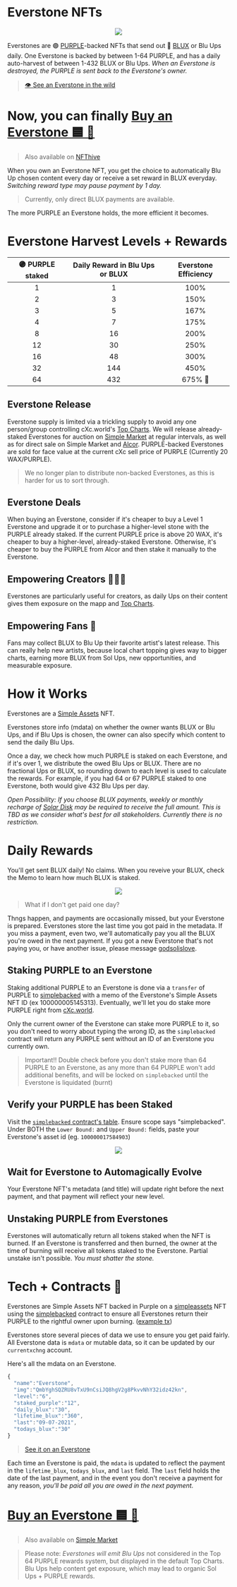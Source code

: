 # Everstone NFTs

<p align="center">
  <img width="auto" height="auto" src="Images/BLUE-everstone-slower.gif">
</p>


Everstones are 🟣 [PURPLE](https://wax.bloks.io/tokens/PURPLE-wax-purplepurple)-backed NFTs that send out 🔵 [BLUX](https://wax.bloks.io/tokens/BLUX-wax-bluxbluxblux) or Blu Ups daily. One Everstone is backed by between 1-64 PURPLE, and has a daily auto-harvest of between 1-432 BLUX or Blu Ups. *When an Everstone is destroyed, the PURPLE is sent back to the Everstone's owner.*

> [👁️  See an Everstone in the wild](https://wax.simplemarket.io/products/asset/100000016933308)


# Now, you can finally [Buy an Everstone 🟦 💸](https://wax.simplemarket.io/products?authors=currentxchng)
> Also available on [NFThive](https://nfthive.io/market?collection=currentxchng&name=Everstone)

When you own an Everstone NFT, you get the choice to automatically Blu Up chosen content every day or receive a set reward in BLUX everyday. *Switching reward type may pause payment by 1 day.* 

> Currently, only direct BLUX payments are available. 

The more PURPLE an Everstone holds, the more efficient it becomes. 

# Everstone Harvest Levels + Rewards

| 🟣 PURPLE staked  | Daily Reward in Blu Ups or BLUX | Everstone Efficiency |
| :----:  | :-------------------: | :---------------: |
| 1         | 1                   | 100%            | 
| 2         | 3                   | 150%            | 
| 3         | 5                   | 167%            | 
| 4         | 7                   | 175%            | 
| 8         | 16                  | 200%            | 
| 12        | 30                  | 250%            | 
| 16        | 48                  | 300%            | 
| 32        | 144                 | 450%            | 
| 64        | 432                 | 675%         🧠 | 


## Everstone Release 
Everstone supply is limited via a trickling supply to avoid any one person/group controlling cXc.world's [Top Charts](Top-Charts.md). We will release already-staked Everstones for auction on [Simple Market](https://wax.simplemarket.io/explorer/main?skip=0&limit=20&searchString=everstone&locale=en) at regular intervals, as well as for direct sale on Simple Market and [Alcor](https://wax.alcor.exchange/nft-market). PURPLE-backed Everstones are sold for face value at the current cXc sell price of PURPLE (Currently 20 WAX/PURPLE). 

> We no longer plan to distribute non-backed Everstones, as this is harder for us to sort through. 

## Everstone Deals 
 
When buying an Everstone, consider if it's cheaper to buy a Level 1 Everstone and upgrade it or to purchase a higher-level stone with the PURPLE already staked. If the current PURPLE price is above 20 WAX, it's cheaper to buy a higher-level, already-staked Everstone. Otherwise, it's cheaper to buy the PURPLE from Alcor and then stake it manually to the Everstone.     

## Empowering Creators 👨‍🎤🎤
Everstones are particularly useful for creators, as daily Ups on their content gives them exposure on the mapp and [Top Charts](Top-Charts.md).

## Empowering Fans 🧝‍
Fans may collect BLUX to Blu Up their favorite artist's latest release. This can really help new artists, because local chart topping gives way to bigger charts, earning more BLUX from Sol Ups, new opportunities, and measurable exposure. 


# How it Works

Everstones are a [Simple Assets](https://wax.bloks.io/account/simpleassets) NFT.

Everstones store info (mdata) on whether the owner wants BLUX or Blu Ups, and if Blu Ups is chosen, the owner can also specify which content to send the daily Blu Ups. 

Once a day, we check how much PURPLE is staked on each Everstone, and if it's over 1, we distribute the owed Blu Ups or BLUX. There are no fractional Ups or BLUX, so rounding down to each level is used to calculate the rewards. For example, if you had 64 or 67 PURPLE staked to one Everstone, both would give 432 Blu Ups per day. 

*Open Possibility: If you choose BLUX payments, weekly or monthly recharge of [Solar Disk](Sol.md) may be required to receive the full amount. This is TBD as we consider what's best for all stakeholders. Currently there is no restriction.*  


# Daily Rewards

You'll get sent BLUX daily! No claims. When you reveive your BLUX, check the Memo to learn how much BLUX is staked. 

<p align="center">
  <img width="auto" height="auto" src="Images/Everpay-Memo.png">
</p>

> What if I don't get paid one day?

Thngs happen, and payments are occasionally missed, but your Everstone is prepared. Everstones store the last time you got paid in the metadata. If you miss a payment, even two, we'll automatically pay you all the BLUX you're owed in the next payment. If you got a new Everstone that's not paying you, or have another issue, please message [godsolislove](https://t.me/godsolislove).


## Staking PURPLE to an Everstone 
Staking additional PURPLE to an Everstone is done via a `transfer` of PURPLE to [simplebacked](https://wax.bloks.io/account/simplebacked) with a memo of the Everstone's Simple Assets NFT ID (ex 100000005145313). Eventually, we'll let you do stake more PURPLE right from [cXc.world](https://music.cxc.world).

Only the current owner of the Everstone can stake more PURPLE to it, so you don't need to worry about typing the wrong ID, as the `simplebacked` contract will return any PURPLE sent without an ID of an Everstone you currently own. 

> Important!! Double check before you don't stake more than 64 PURPLE to an Everstone, as any more than 64 PURPLE won't add additional benefits, and will be locked on `simplebacked` until the Everstone is liquidated (burnt)

## Verify your PURPLE has been Staked

Visit the [`simplebacked` contract's table](https://wax.bloks.io/account/simplebacked?loadContract=true&tab=Tables&account=simplebacked&scope=simplebacked&limit=100). Ensure scope says "simplebacked". Under BOTH the `Lower Bound:` and `Upper Bound:` fields, paste your Everstone's asset id (eg. `100000017584903`)

<p align="center">
  <img width="auto" height="auto" src="Images/Verify-PURPLE-staked.png">
</p>


## Wait for Everstone to Automagically Evolve

Your Everstone NFT's metadata (and title) will update right before the next payment, and that payment will reflect your new level. 

## Unstaking PURPLE from Everstones
Everstones will automatically return all tokens staked when the NFT is burned. If an Everstone is transferred and then burned, the owner at the time of burning will receive all tokens staked to the Everstone. Partial unstake isn't possible. *You must shatter the stone.* 



# Tech + Contracts 🔌

Everstones are Simple Assets NFT backed in Purple on a [simpleassets](https://wax.bloks.io/account/simpleassets) NFT using the [simplebacked](https://wax.bloks.io/account/simplebacked) contract to ensure all Everstones return their PURPLE to the rightful owner upon burning. ([example tx](https://wax.bloks.io/transaction/7a390ecf24f97e57482db730c2cfdc001d8bcda6a98d45fb7427d2afdcfdc052?tab=traces))  


Everstones store several pieces of data we use to ensure you get paid fairly. All Everstone data is `mdata` or mutable data, so it can be updated by our `currentxchng` account.  
 
Here's all the mdata on an Everstone.  

```javascript
{
  "name":"Everstone",
  "img":"QmbYghSQZRU8vTxU9nCsiJQ8hgV2g8PkvvNhY32idz42kn",
  "level":"6",
  "staked_purple":"12",
  "daily_blux":"30",
  "lifetime_blux":"360",
  "last":"09-07-2021",
  "todays_blux":"30"
}
```

> [See it on an Everstone](https://wax.simplemarket.io/products/asset/100000016933308)

Each time an Everstone is paid, the `mdata` is updated to reflect the payment in the `lifetime_blux`, `todays_blux`, and `last` field. The `last` field holds the date of the last payment, and in the event you don't receive a payment for any reason, *you'll be paid all you are owed in the next payment.*  

# [Buy an Everstone 🟦 💸](https://wax.simplemarket.io/authors/currentxchng)

> Also available on [Simple Market](https://wax.simplemarket.io/products?authors=currentxchng)

> Please note: *Everstones will emit Blu Ups* not considered in the Top 64 PURPLE rewards system, but displayed in the default Top Charts. Blu Ups help content get exposure, which may lead to organic Sol Ups + PURPLE rewards.
